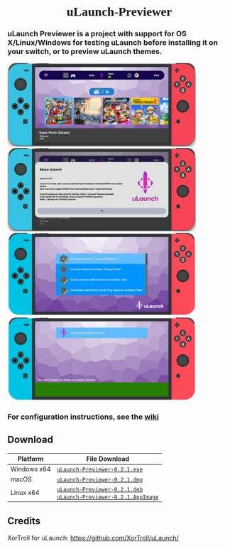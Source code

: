 <h1 align="center" style="font-family: 'Font';">uLaunch-Previewer</h1>

<h3>uLaunch Previewer is a project with support for OS X/Linux/Windows for testing uLaunch before installing it on your switch, or to preview uLaunch themes.</h3>

<img src="screenshot/s1.png" width="425"/> <img src="screenshot/s2.png" width="425"/>
<img src="screenshot/s3.png" width="425"/> <img src="screenshot/s4.png" width="425"/>

### For configuration instructions, see the [wiki](https://github.com/IcosaSwitch/uLaunch-Previewer/wiki)

## Download

| Platform | File Download |
| -------- | ---- |
| Windows x64 | [`uLaunch-Previewer-0.2.1.exe`](https://github.com/IcosaSwitch/uLaunch-Previewer/releases/download/v0.2.1/uLaunch-Previewer-0.2.1.exe) |
| macOS | [`uLaunch-Previewer-0.2.1.dmg`](https://github.com/IcosaSwitch/uLaunch-Previewer/releases/download/v0.2.1/uLaunch-Previewer-0.2.1.dmg) |
| Linux x64 | [`uLaunch-Previewer-0.2.1.deb`](https://github.com/IcosaSwitch/uLaunch-Previewer/releases/download/v0.2.1/uLaunch-Previewer-0.2.1.deb)<br>[`uLaunch-Previewer-0.2.1.AppImage`](https://github.com/IcosaSwitch/uLaunch-Previewer/releases/download/v0.2.1/uLaunch-Previewer-0.2.1.AppImage) |

## Credits

XorTroll for uLaunch: https://github.com/XorTroll/uLaunch/
